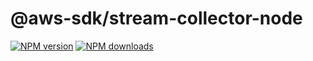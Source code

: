 # @aws-sdk/stream-collector-node

[![NPM version](https://img.shields.io/npm/v/@aws-sdk/stream-collector-node.svg)](https://www.npmjs.com/package/@aws-sdk/stream-collector-node)
[![NPM downloads](https://img.shields.io/npm/dm/@aws-sdk/stream-collector-node.svg)](https://www.npmjs.com/package/@aws-sdk/stream-collector-node)
